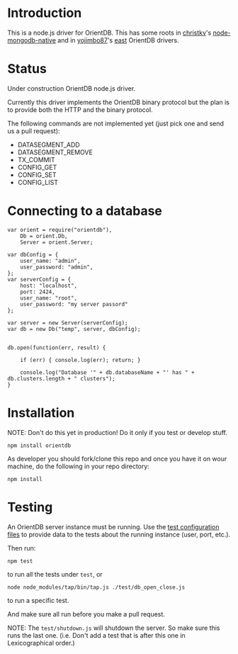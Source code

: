 Introduction
========

This is a node.js driver for OrientDB. This has some roots in [christkv](https://github.com/christkv)'s [node-mongodb-native](https://github.com/christkv/node-mongodb-native) and in [yojimbo87](https://github.com/yojimbo87)'s [east](https://github.com/yojimbo87/east) OrientDB drivers.

Status
========

Under construction OrientDB node.js driver.

Currently this driver implements the OrientDB binary protocol but the plan is to provide both the HTTP and the binary protocol.

The following commands are not implemented yet (just pick one and send us a pull request):

* DATASEGMENT_ADD
* DATASEGMENT_REMOVE
* TX_COMMIT
* CONFIG_GET
* CONFIG_SET
* CONFIG_LIST

Connecting to a database
========

```
var orient = require("orientdb"),
    Db = orient.Db,
    Server = orient.Server;

var dbConfig = {
    user_name: "admin",
    user_password: "admin",
};
var serverConfig = {
    host: "localhost",
    port: 2424,
    user_name: "root",
    user_password: "my server passord"
};

var server = new Server(serverConfig);
var db = new Db("temp", server, dbConfig);


db.open(function(err, result) {

    if (err) { console.log(err); return; }

    console.log("Database '" + db.databaseName + "' has " + db.clusters.length + " clusters");
}
```

Installation
========

NOTE: Don't do this yet in production! Do it only if you test or develop stuff.

```
npm install orientdb
```

As developer you should fork/clone this repo and once you have it on wour machine, do the following in your repo directory:

```
npm install
```

Testing
========

An OrientDB server instance must be running. Use the [test configuration files](https://github.com/gabipetrovay/node-orientdb/tree/master/config/test) to provide data to the tests about the running instance (user, port, etc.).

Then run:

`npm test`

to run all the tests under `test`, or

`node node_modules/tap/bin/tap.js ./test/db_open_close.js`

to run a specific test.

And make sure all run before you make a pull request.

NOTE: The `test/shutdown.js` will shutdown the server. So make sure this runs the last one. (i.e. Don't add a test that is after this one in Lexicographical order.)
